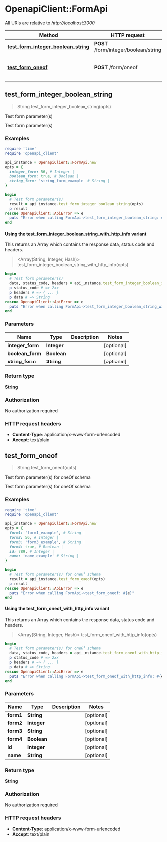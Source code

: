 # OpenapiClient::FormApi

All URIs are relative to *http://localhost:3000*

| Method | HTTP request | Description |
| ------ | ------------ | ----------- |
| [**test_form_integer_boolean_string**](FormApi.md#test_form_integer_boolean_string) | **POST** /form/integer/boolean/string | Test form parameter(s) |
| [**test_form_oneof**](FormApi.md#test_form_oneof) | **POST** /form/oneof | Test form parameter(s) for oneOf schema |


## test_form_integer_boolean_string

> String test_form_integer_boolean_string(opts)

Test form parameter(s)

Test form parameter(s)

### Examples

```ruby
require 'time'
require 'openapi_client'

api_instance = OpenapiClient::FormApi.new
opts = {
  integer_form: 56, # Integer | 
  boolean_form: true, # Boolean | 
  string_form: 'string_form_example' # String | 
}

begin
  # Test form parameter(s)
  result = api_instance.test_form_integer_boolean_string(opts)
  p result
rescue OpenapiClient::ApiError => e
  puts "Error when calling FormApi->test_form_integer_boolean_string: #{e}"
end
```

#### Using the test_form_integer_boolean_string_with_http_info variant

This returns an Array which contains the response data, status code and headers.

> <Array(String, Integer, Hash)> test_form_integer_boolean_string_with_http_info(opts)

```ruby
begin
  # Test form parameter(s)
  data, status_code, headers = api_instance.test_form_integer_boolean_string_with_http_info(opts)
  p status_code # => 2xx
  p headers # => { ... }
  p data # => String
rescue OpenapiClient::ApiError => e
  puts "Error when calling FormApi->test_form_integer_boolean_string_with_http_info: #{e}"
end
```

### Parameters

| Name | Type | Description | Notes |
| ---- | ---- | ----------- | ----- |
| **integer_form** | **Integer** |  | [optional] |
| **boolean_form** | **Boolean** |  | [optional] |
| **string_form** | **String** |  | [optional] |

### Return type

**String**

### Authorization

No authorization required

### HTTP request headers

- **Content-Type**: application/x-www-form-urlencoded
- **Accept**: text/plain


## test_form_oneof

> String test_form_oneof(opts)

Test form parameter(s) for oneOf schema

Test form parameter(s) for oneOf schema

### Examples

```ruby
require 'time'
require 'openapi_client'

api_instance = OpenapiClient::FormApi.new
opts = {
  form1: 'form1_example', # String | 
  form2: 56, # Integer | 
  form3: 'form3_example', # String | 
  form4: true, # Boolean | 
  id: 789, # Integer | 
  name: 'name_example' # String | 
}

begin
  # Test form parameter(s) for oneOf schema
  result = api_instance.test_form_oneof(opts)
  p result
rescue OpenapiClient::ApiError => e
  puts "Error when calling FormApi->test_form_oneof: #{e}"
end
```

#### Using the test_form_oneof_with_http_info variant

This returns an Array which contains the response data, status code and headers.

> <Array(String, Integer, Hash)> test_form_oneof_with_http_info(opts)

```ruby
begin
  # Test form parameter(s) for oneOf schema
  data, status_code, headers = api_instance.test_form_oneof_with_http_info(opts)
  p status_code # => 2xx
  p headers # => { ... }
  p data # => String
rescue OpenapiClient::ApiError => e
  puts "Error when calling FormApi->test_form_oneof_with_http_info: #{e}"
end
```

### Parameters

| Name | Type | Description | Notes |
| ---- | ---- | ----------- | ----- |
| **form1** | **String** |  | [optional] |
| **form2** | **Integer** |  | [optional] |
| **form3** | **String** |  | [optional] |
| **form4** | **Boolean** |  | [optional] |
| **id** | **Integer** |  | [optional] |
| **name** | **String** |  | [optional] |

### Return type

**String**

### Authorization

No authorization required

### HTTP request headers

- **Content-Type**: application/x-www-form-urlencoded
- **Accept**: text/plain

